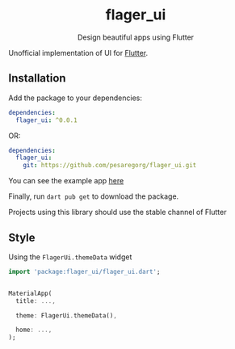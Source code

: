 <div>
  <h1 align="center">flager_ui</h1>
  <p align="center">
  Design beautiful apps using Flutter
  </p>
</div>

Unofficial implementation of UI for [Flutter](https://flutter.dev).

## Installation

Add the package to your dependencies:

```yaml
dependencies:
  flager_ui: ^0.0.1
```

OR:

```yaml
dependencies:
  flager_ui:
    git: https://github.com/pesaregorg/flager_ui.git
```

You can see the example app [here](https://github.com/pesaregorg/flager_ui/example)

Finally, run `dart pub get` to download the package.

Projects using this library should use the stable channel of Flutter

## Style

Using the `FlagerUi.themeData` widget

```dart
import 'package:flager_ui/flager_ui.dart';


MaterialApp(
  title: ...,

  theme: FlagerUi.themeData(),

  home: ...,
);
```